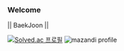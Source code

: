### Welcome

|| BaekJoon ||

[![Solved.ac 프로필](http://mazassumnida.wtf/api/v2/generate_badge?boj=daenggui)](https://solved.ac/daenggui)
![mazandi profile](http://mazandi.herokuapp.com/api?handle=daenggui&theme=dark)
